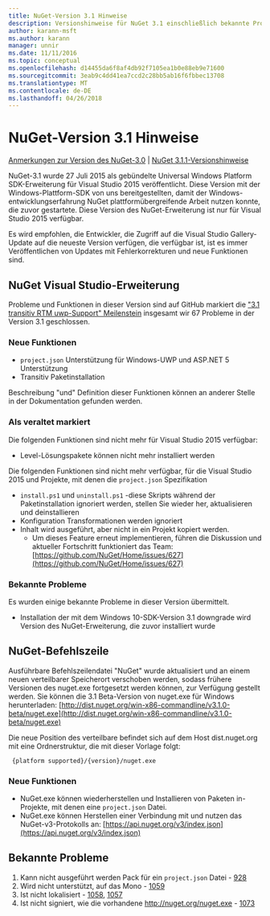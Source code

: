 ```yaml
---
title: NuGet-Version 3.1 Hinweise
description: Versionshinweise für NuGet 3.1 einschließlich bekannte Probleme, Fehlerbehebungen, Funktionen und Archivierung von dcrs Design.
author: karann-msft
ms.author: karann
manager: unnir
ms.date: 11/11/2016
ms.topic: conceptual
ms.openlocfilehash: d14455da6f8af4db92f7105ea1b0e88eb9e71600
ms.sourcegitcommit: 3eab9c4dd41ea7ccd2c28bb5ab16f6fbbec13708
ms.translationtype: MT
ms.contentlocale: de-DE
ms.lasthandoff: 04/26/2018
---
```

# <a name="nuget-31-release-notes"></a>NuGet-Version 3.1 Hinweise

[Anmerkungen zur Version des NuGet-3.0](../release-notes/nuget-3.0.0.md) | [NuGet 3.1.1-Versionshinweise](../release-notes/nuget-3.1.1.md)

NuGet-3.1 wurde 27 Juli 2015 als gebündelte Universal Windows Platform SDK-Erweiterung für Visual Studio 2015 veröffentlicht. Diese Version mit der Windows-Plattform-SDK von uns bereitgestellten, damit der Windows-entwicklungserfahrung NuGet plattformübergreifende Arbeit nutzen konnte, die zuvor gestartete. Diese Version des NuGet-Erweiterung ist nur für Visual Studio 2015 verfügbar.

Es wird empfohlen, die Entwickler, die Zugriff auf die Visual Studio Gallery-Update auf die neueste Version verfügen, die verfügbar ist, ist es immer Veröffentlichen von Updates mit Fehlerkorrekturen und neue Funktionen sind.

## <a name="nuget-visual-studio-extension"></a>NuGet Visual Studio-Erweiterung

Probleme und Funktionen in dieser Version sind auf GitHub markiert die ["3.1 transitiv RTM uwp-Support" Meilenstein](https://github.com/NuGet/Home/issues?utf8=%E2%9C%93&q=is%3Aclosed+milestone%3A%223.1+RTM+UWP+transitive+support%22+) insgesamt wir 67 Probleme in der Version 3.1 geschlossen.

### <a name="new-features"></a>Neue Funktionen

* `project.json` Unterstützung für Windows-UWP und ASP.NET 5 Unterstützung
* Transitiv Paketinstallation

Beschreibung "und" Definition dieser Funktionen können an anderer Stelle in der Dokumentation gefunden werden.

### <a name="deprecated"></a>Als veraltet markiert

Die folgenden Funktionen sind nicht mehr für Visual Studio 2015 verfügbar:

* Level-Lösungspakete können nicht mehr installiert werden

Die folgenden Funktionen sind nicht mehr verfügbar, für die Visual Studio 2015 und Projekte, mit denen die `project.json` Spezifikation

* `install.ps1` und `uninstall.ps1` -diese Skripts während der Paketinstallation ignoriert werden, stellen Sie wieder her, aktualisieren und deinstallieren
* Konfiguration Transformationen werden ignoriert
* Inhalt wird ausgeführt, aber nicht in ein Projekt kopiert werden.
    * Um dieses Feature erneut implementieren, führen die Diskussion und aktueller Fortschritt funktioniert das Team: [https://github.com/NuGet/Home/issues/627](https://github.com/NuGet/Home/issues/627)


### <a name="known-issues"></a>Bekannte Probleme

Es wurden einige bekannte Probleme in dieser Version übermittelt.

* Installation der mit dem Windows 10-SDK-Version 3.1 downgrade wird Version des NuGet-Erweiterung, die zuvor installiert wurde

## <a name="nuget-command-line"></a>NuGet-Befehlszeile

Ausführbare Befehlszeilendatei "NuGet" wurde aktualisiert und an einem neuen verteilbarer Speicherort verschoben werden, sodass frühere Versionen des nuget.exe fortgesetzt werden können, zur Verfügung gestellt werden.  Sie können die 3.1 Beta-Version von nuget.exe für Windows herunterladen: [http://dist.nuget.org/win-x86-commandline/v3.1.0-beta/nuget.exe](http://dist.nuget.org/win-x86-commandline/v3.1.0-beta/nuget.exe)

Die neue Position des verteilbare befindet sich auf dem Host dist.nuget.org mit eine Ordnerstruktur, die mit dieser Vorlage folgt:

     {platform supported}/{version}/nuget.exe

### <a name="new-features"></a>Neue Funktionen

* NuGet.exe können wiederherstellen und Installieren von Paketen in-Projekte, mit denen eine `project.json` Datei.
* NuGet.exe können Herstellen einer Verbindung mit und nutzen das NuGet-v3-Protokolls an: [https://api.nuget.org/v3/index.json](https://api.nuget.org/v3/index.json)

## <a name="known-issues"></a>Bekannte Probleme ##

1.    Kann nicht ausgeführt werden Pack für ein `project.json` Datei - [928](https://github.com/NuGet/Home/issues/928)
2.    Wird nicht unterstützt, auf das Mono - [1059](https://github.com/NuGet/Home/issues/1059)
3.    Ist nicht lokalisiert - [1058](https://github.com/NuGet/Home/issues/1058), [1057](https://github.com/NuGet/Home/issues/1057)
4.    Ist nicht signiert, wie die vorhandene http://nuget.org/nuget.exe - [1073](https://github.com/NuGet/Home/issues/1073)
